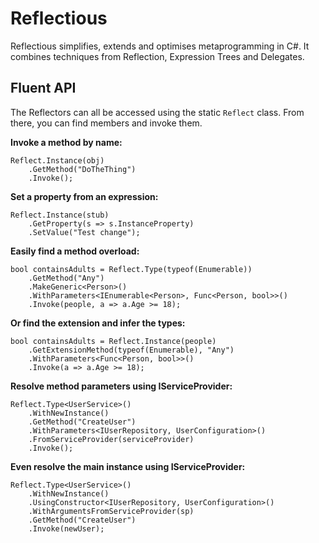 # Reflectious

Reflectious simplifies, extends and optimises metaprogramming in C#. It combines techniques from Reflection, Expression Trees and Delegates.

## Fluent API

The Reflectors can all be accessed using the static `Reflect` class. From there, you can find members and invoke them.

**Invoke a method by name:**
```
Reflect.Instance(obj)
    .GetMethod("DoTheThing")
    .Invoke();
```

**Set a property from an expression:**
```
Reflect.Instance(stub)
    .GetProperty(s => s.InstanceProperty)
    .SetValue("Test change");
```

**Easily find a method overload:**
```
bool containsAdults = Reflect.Type(typeof(Enumerable))
    .GetMethod("Any")
    .MakeGeneric<Person>()
    .WithParameters<IEnumerable<Person>, Func<Person, bool>>()
    .Invoke(people, a => a.Age >= 18);
```

**Or find the extension and infer the types:**
```
bool containsAdults = Reflect.Instance(people)
    .GetExtensionMethod(typeof(Enumerable), "Any")
    .WithParameters<Func<Person, bool>>()
    .Invoke(a => a.Age >= 18);
```

**Resolve method parameters using IServiceProvider:**
```
Reflect.Type<UserService>()
    .WithNewInstance()
    .GetMethod("CreateUser")
    .WithParameters<IUserRepository, UserConfiguration>()
    .FromServiceProvider(serviceProvider)
    .Invoke();
```

**Even resolve the main instance using IServiceProvider:**
```
Reflect.Type<UserService>()
    .WithNewInstance()
    .UsingConstructor<IUserRepository, UserConfiguration>()
    .WithArgumentsFromServiceProvider(sp)
    .GetMethod("CreateUser")
    .Invoke(newUser);
```